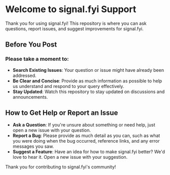 # Welcome to signal.fyi Support

Thank you for using signal.fyi! This repository is where you can ask questions, report issues, and suggest improvements for signal.fyi.

## Before You Post
### Please take a moment to:
- **Search Existing Issues**: Your question or issue might have already been addressed.
- **Be Clear and Concise**: Provide as much information as possible to help us understand and respond to your query effectively.
- **Stay Updated**: Watch this repository to stay updated on discussions and announcements.

## How to Get Help or Report an Issue
- **Ask a Question**: If you're unsure about something or need help, just open a new issue with your question.
- **Report a Bug**: Please provide as much detail as you can, such as what you were doing when the bug occurred, reference links, and any error messages you saw.
- **Suggest a Feature**: Have an idea for how to make signal.fyi better? We'd love to hear it. Open a new issue with your suggestion.

Thank you for contributing to signal.fyi's community!

